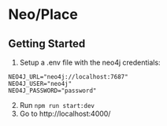 # Neo/Place

## Getting Started

1. Setup a .env file with the neo4j credentials:

```
NEO4J_URL="neo4j://localhost:7687"
NEO4J_USER="neo4j"
NEO4J_PASSWORD="password"
```

2. Run `npm run start:dev`
3. Go to http://localhost:4000/
